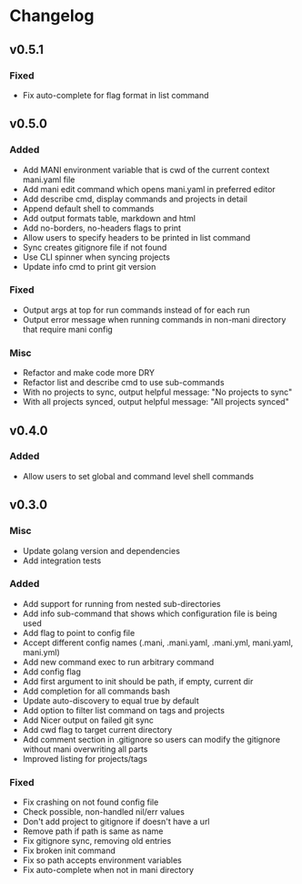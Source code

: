 # Changelog

## v0.5.1

### Fixed

- Fix auto-complete for flag format in list command

## v0.5.0

### Added

- Add MANI environment variable that is cwd of the current context mani.yaml file
- Add mani edit command which opens mani.yaml in preferred editor
- Add describe cmd, display commands and projects in detail
- Append default shell to commands
- Add output formats table, markdown and html
- Add no-borders, no-headers flags to print
- Allow users to specify headers to be printed in list command
- Sync creates gitignore file if not found
- Use CLI spinner when syncing projects
- Update info cmd to print git version

### Fixed

- Output args at top for run commands instead of for each run
- Output error message when running commands in non-mani directory that require mani config

### Misc

- Refactor and make code more DRY
- Refactor list and describe cmd to use sub-commands
- With no projects to sync, output helpful message: "No projects to sync"
- With all projects synced, output helpful message: "All projects synced"

## v0.4.0

### Added

- Allow users to set global and command level shell commands

## v0.3.0

### Misc

- Update golang version and dependencies
- Add integration tests

### Added

- Add support for running from nested sub-directories
- Add info sub-command that shows which configuration file is being used
- Add flag to point to config file
- Accept different config names (.mani, .mani.yaml, .mani.yml, mani.yaml, mani.yml)
- Add new command exec to run arbitrary command
- Add config flag
- Add first argument to init should be path, if empty, current dir
- Add completion for all commands bash
- Update auto-discovery to equal true by default
- Add option to filter list command on tags and projects
- Add Nicer output on failed git sync
- Add cwd flag to target current directory
- Add comment section in .gitignore so users can modify the gitignore without mani overwriting all parts
- Improved listing for projects/tags

### Fixed

- Fix crashing on not found config file
- Check possible, non-handled nil/err values
- Don't add project to gitignore if doesn't have a url
- Remove path if path is same as name
- Fix gitignore sync, removing old entries
- Fix broken init command
- Fix so path accepts environment variables
- Fix auto-complete when not in mani directory
